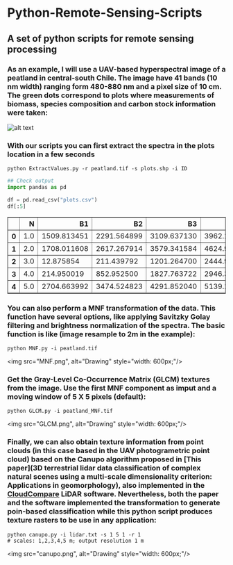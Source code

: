 
# Python-Remote-Sensing-Scripts

## A set of python scripts for remote sensing processing

### As an example, I will use a UAV-based hyperspectral image of a peatland in central-south Chile. The image have 41 bands (10 nm width) ranging form 480-880 nm and a pixel size of 10 cm. The green dots correspond to plots where measurements of biomass, species composition and carbon stock information were taken:

![alt text](https://github.com/JavierLopatin/Python-Remote-Sensing-Scripts/tree/master/README/peatland.PNG)

### With our scripts you can first extract the spectra in the plots location in a few seconds

```terminal
python ExtractValues.py -r peatland.tif -s plots.shp -i ID
```


```python
## Check output
import pandas as pd

df = pd.read_csv("plots.csv")
df[:5]
```


<div>

<table border="1" class="dataframe">
  <thead>
    <tr style="text-align: right;">
      <th></th>
      <th>N</th>
      <th>B1</th>
      <th>B2</th>
      <th>B3</th>
      <th>B4</th>
      <th>B5</th>
      <th>B6</th>
      <th>B7</th>
      <th>B8</th>
      <th>B9</th>
      <th>...</th>
      <th>B32</th>
      <th>B33</th>
      <th>B34</th>
      <th>B35</th>
      <th>B36</th>
      <th>B37</th>
      <th>B38</th>
      <th>B39</th>
      <th>B40</th>
      <th>B41</th>
    </tr>
  </thead>
  <tbody>
    <tr>
      <th>0</th>
      <td>1.0</td>
      <td>1509.813451</td>
      <td>2291.564899</td>
      <td>3109.637130</td>
      <td>3962.194325</td>
      <td>4674.092289</td>
      <td>5177.553225</td>
      <td>5526.183572</td>
      <td>5698.716701</td>
      <td>5730.444486</td>
      <td>...</td>
      <td>15122.021006</td>
      <td>15696.353105</td>
      <td>15488.906034</td>
      <td>15259.373692</td>
      <td>15370.818661</td>
      <td>15988.557692</td>
      <td>16801.212295</td>
      <td>16728.998597</td>
      <td>16846.117603</td>
      <td>17324.593108</td>
    </tr>
    <tr>
      <th>1</th>
      <td>2.0</td>
      <td>1708.011608</td>
      <td>2617.267914</td>
      <td>3579.341584</td>
      <td>4624.986406</td>
      <td>5542.596761</td>
      <td>6221.865500</td>
      <td>6708.542956</td>
      <td>6970.212103</td>
      <td>7036.433086</td>
      <td>...</td>
      <td>20393.572983</td>
      <td>20991.396063</td>
      <td>20751.881674</td>
      <td>20494.922936</td>
      <td>20547.978802</td>
      <td>21333.448745</td>
      <td>21717.872021</td>
      <td>21661.447804</td>
      <td>21420.735874</td>
      <td>21518.602349</td>
    </tr>
    <tr>
      <th>2</th>
      <td>3.0</td>
      <td>12.875854</td>
      <td>211.439792</td>
      <td>1201.264700</td>
      <td>2444.936965</td>
      <td>3603.781002</td>
      <td>4468.655196</td>
      <td>5054.639060</td>
      <td>5373.096807</td>
      <td>5479.100261</td>
      <td>...</td>
      <td>40287.680262</td>
      <td>40283.248111</td>
      <td>39078.153197</td>
      <td>37895.060076</td>
      <td>38651.953385</td>
      <td>39584.352791</td>
      <td>40869.073804</td>
      <td>39726.095768</td>
      <td>39378.668239</td>
      <td>37695.083542</td>
    </tr>
    <tr>
      <th>3</th>
      <td>4.0</td>
      <td>214.950019</td>
      <td>852.952500</td>
      <td>1827.763722</td>
      <td>2946.394303</td>
      <td>3962.429581</td>
      <td>4700.627478</td>
      <td>5189.396823</td>
      <td>5428.162923</td>
      <td>5479.461922</td>
      <td>...</td>
      <td>16865.061517</td>
      <td>17382.712572</td>
      <td>17022.812516</td>
      <td>16595.132046</td>
      <td>16618.242789</td>
      <td>17052.205065</td>
      <td>17653.929336</td>
      <td>17440.521948</td>
      <td>17410.552106</td>
      <td>17704.214614</td>
    </tr>
    <tr>
      <th>4</th>
      <td>5.0</td>
      <td>2704.663992</td>
      <td>3474.524823</td>
      <td>4291.852040</td>
      <td>5139.117787</td>
      <td>5834.414719</td>
      <td>6324.879534</td>
      <td>6673.001772</td>
      <td>6841.418896</td>
      <td>6859.041616</td>
      <td>...</td>
      <td>19038.206233</td>
      <td>19714.628088</td>
      <td>19361.587963</td>
      <td>19008.547838</td>
      <td>19256.278283</td>
      <td>20024.457928</td>
      <td>20623.883552</td>
      <td>20655.435636</td>
      <td>20865.324231</td>
      <td>20861.972693</td>
    </tr>
  </tbody>
</table>
</div>

 ### You can also perform a MNF transformation of the data. This function have several options, like applying Savitzky Golay filtering and brightness normalization of the spectra. The basic function is like (image resample to 2m in the example):

```terminal
python MNF.py -i peatland.tif 
```

<img src="MNF.png", alt="Drawing" style="width: 600px;"/>

### Get the Gray-Level Co-Occurrence Matrix (GLCM) textures from the image. Use the first MNF component as imput and a moving window of 5 X 5 pixels (default):

```terminal
python GLCM.py -i peatland_MNF.tif  
```

<img src="GLCM.png", alt="Drawing" style="width: 600px;"/>

### Finally, we can also obtain texture information from point clouds (in this case based in the UAV photogrametric point cloud) based on the Canupo algorithm proposed in [This paper](3D terrestrial lidar data classification of complex natural scenes using a multi-scale dimensionality criterion: Applications in geomorphology), also implemented in the [CloudCompare](http://www.danielgm.net/cc/) LiDAR software. Nevertheless, both the paper and the software implemented the transformation to generate poin-based classification while this python script produces texture rasters to be use in any application: 

```terminal
python canupo.py -i lidar.txt -s 1 5 1 -r 1 
# scales: 1,2,3,4,5 m; output resolution 1 m
```

<img src="canupo.png", alt="Drawing" style="width: 600px;"/>
